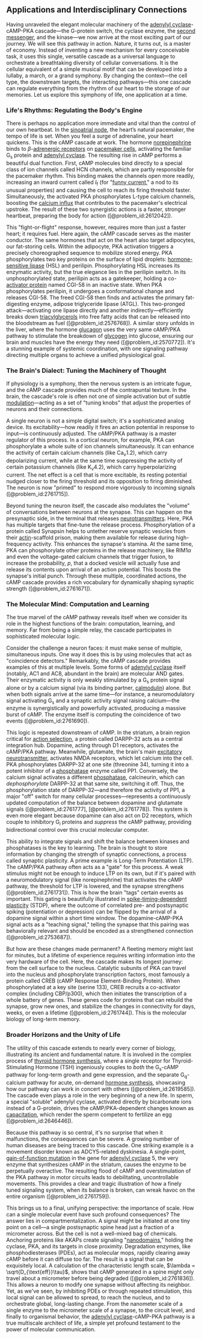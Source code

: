 ## Applications and Interdisciplinary Connections

Having unraveled the elegant molecular machinery of the [adenylyl cyclase](@article_id:145646)-cAMP-PKA cascade—the G-protein switch, the cyclase enzyme, the [second messenger](@article_id:149044), and the kinase—we now arrive at the most exciting part of our journey. We will see this pathway in action. Nature, it turns out, is a master of economy. Instead of inventing a new mechanism for every conceivable task, it uses this single, versatile cascade as a universal language to orchestrate a breathtaking diversity of cellular conversations. It is the cellular equivalent of a simple musical motif that can be developed into a lullaby, a march, or a grand symphony. By changing the context—the cell type, the downstream targets, the interacting pathways—this one cascade can regulate everything from the rhythm of our heart to the storage of our memories. Let us explore this symphony of life, one application at a time.

### Life's Rhythms: Regulating the Body's Engine

There is perhaps no application more immediate and vital than the control of our own heartbeat. In the [sinoatrial node](@article_id:153655), the heart’s natural pacemaker, the tempo of life is set. When you feel a surge of adrenaline, your heart quickens. This is the cAMP cascade at work. The hormone [norepinephrine](@article_id:154548) binds to $\beta$-[adrenergic receptors](@article_id:168939) on [pacemaker cells](@article_id:155130), activating the familiar G$_\mathrm{s}$ protein and [adenylyl cyclase](@article_id:145646). The resulting rise in cAMP performs a beautiful dual function. First, cAMP molecules bind directly to a special class of ion channels called HCN channels, which are partly responsible for the pacemaker rhythm. This binding makes the channels open more readily, increasing an inward current called $I_\mathrm{f}$ (for "[funny current](@article_id:154878)," a nod to its unusual properties) and causing the cell to reach its firing threshold faster. Simultaneously, the activated PKA phosphorylates L-type calcium channels, boosting the [calcium influx](@article_id:268803) that contributes to the pacemaker's electrical upstroke. The result of these two synergistic actions is a faster, stronger heartbeat, preparing the body for action ([@problem_id:2612042]).

This "fight-or-flight" response, however, requires more than just a faster heart; it requires fuel. Here again, the cAMP cascade serves as the master conductor. The same hormones that act on the heart also target adipocytes, our fat-storing cells. Within the adipocyte, PKA activation triggers a precisely choreographed sequence to mobilize stored energy. PKA phosphorylates two key proteins on the surface of lipid droplets: [hormone-sensitive lipase](@article_id:167949) (HSL) and perilipin. Phosphorylating HSL increases its enzymatic activity, but the true elegance lies in the perilipin switch. In its unphosphorylated state, perilipin acts as a gatekeeper, holding a co-[activator protein](@article_id:199068) named CGI-58 in an inactive state. When PKA phosphorylates perilipin, it undergoes a conformational change and releases CGI-58. The freed CGI-58 then finds and activates the primary fat-digesting enzyme, adipose triglyceride lipase (ATGL). This two-pronged attack—activating one lipase directly and another indirectly—efficiently breaks down [triacylglycerols](@article_id:154865) into free fatty acids that can be released into the bloodstream as fuel ([@problem_id:2576768]). A similar story unfolds in the liver, where the hormone [glucagon](@article_id:151924) uses the very same cAMP/PKA pathway to stimulate the breakdown of [glycogen](@article_id:144837) into glucose, ensuring our brain and muscles have the energy they need ([@problem_id:2570772]). It's a stunning example of systemic coordination, with one signaling pathway directing multiple organs to achieve a unified physiological goal.

### The Brain's Dialect: Tuning the Machinery of Thought

If physiology is a symphony, then the nervous system is an intricate fugue, and the cAMP cascade provides much of the contrapuntal texture. In the brain, the cascade's role is often not one of simple activation but of subtle [modulation](@article_id:260146)—acting as a set of "tuning knobs" that adjust the properties of neurons and their connections.

A single neuron is not a simple digital switch; it's a sophisticated analog device. Its excitability—how readily it fires an action potential in response to input—is continuously adjusted. The cAMP/PKA pathway is a master regulator of this process. In a cortical neuron, for example, PKA can phosphorylate a whole suite of ion channels simultaneously. It can enhance the activity of certain calcium channels (like Ca$_\mathrm{v}$1.2), which carry depolarizing current, while at the same time suppressing the activity of certain potassium channels (like K$_\mathrm{v}$4.2), which carry hyperpolarizing current. The net effect is a cell that is more excitable, its resting potential nudged closer to the firing threshold and its opposition to firing diminished. The neuron is now "primed" to respond more vigorously to incoming signals ([@problem_id:2761715]).

Beyond tuning the neuron itself, the cascade also modulates the "volume" of conversations between neurons at the synapse. This can happen on the presynaptic side, in the terminal that releases [neurotransmitters](@article_id:156019). Here, PKA has multiple targets that fine-tune the release process. Phosphorylation of a protein called Synapsin helps to untether reserve synaptic vesicles from their [actin](@article_id:267802)-scaffold prison, making them available for release during high-frequency activity. This enhances the synapse's stamina. At the same time, PKA can phosphorylate other proteins in the release machinery, like RIM$1\alpha$ and even the voltage-gated calcium channels that trigger fusion, to increase the probability, $p$, that a docked vesicle will actually fuse and release its contents upon arrival of an action potential. This boosts the synapse's initial punch. Through these multiple, coordinated actions, the cAMP cascade provides a rich vocabulary for dynamically shaping synaptic strength ([@problem_id:2761671]).

### The Molecular Mind: Computation and Learning

The true marvel of the cAMP pathway reveals itself when we consider its role in the highest functions of the brain: computation, learning, and memory. Far from being a simple relay, the cascade participates in sophisticated molecular logic.

Consider the challenge a neuron faces: it must make sense of multiple, simultaneous inputs. One way it does this is by using molecules that act as "coincidence detectors." Remarkably, the cAMP cascade provides examples of this at multiple levels. Some forms of [adenylyl cyclase](@article_id:145646) itself (notably, AC1 and AC8, abundant in the brain) are molecular AND gates. Their enzymatic activity is only weakly stimulated by a G$_\mathrm{s}$ protein signal alone or by a calcium signal (via its binding partner, [calmodulin](@article_id:175519)) alone. But when both signals arrive at the same time—for instance, a neuromodulatory signal activating G$_\mathrm{s}$ and a synaptic activity signal raising calcium—the enzyme is synergistically and powerfully activated, producing a massive burst of cAMP. The enzyme itself is computing the coincidence of two events ([@problem_id:2761690]).

This logic is repeated downstream of cAMP. In the striatum, a brain region critical for [action selection](@article_id:151155), a protein called DARPP-32 acts as a central integration hub. Dopamine, acting through D1 receptors, activates the cAMP/PKA pathway. Meanwhile, glutamate, the brain's main [excitatory neurotransmitter](@article_id:170554), activates NMDA receptors, which let calcium into the cell. PKA phosphorylates DARPP-32 at one site (threonine 34), turning it into a potent inhibitor of a [phosphatase](@article_id:141783) enzyme called PP1. Conversely, the calcium signal activates a different [phosphatase](@article_id:141783), calcineurin, which can *dephosphorylate* DARPP-32 at that same site, switching it off. Thus, the phosphorylation state of DARPP-32—and therefore the activity of PP1, a major "off" switch for many cellular processes—represents a continuously updated computation of the balance between dopamine and glutamate signals ([@problem_id:2761777], [@problem_id:2761778]). This system is even more elegant because dopamine can also act on D2 receptors, which couple to inhibitory G$_\mathrm{i}$ proteins and *suppress* the cAMP pathway, providing bidirectional control over this crucial molecular computer.

This ability to integrate signals and shift the balance between kinases and phosphatases is the key to learning. The brain is thought to store information by changing the strength of synaptic connections, a process called synaptic plasticity. A prime example is Long-Term Potentiation (LTP). The cAMP/PKA pathway often acts as a "gate" for this process. A weak stimulus might not be enough to induce LTP on its own, but if it's paired with a neuromodulatory signal (like norepinephrine) that activates the cAMP pathway, the threshold for LTP is lowered, and the synapse strengthens ([@problem_id:2761731]). This is how the brain "tags" certain events as important. This gating is beautifully illustrated in [spike-timing-dependent plasticity](@article_id:152418) (STDP), where the outcome of correlated pre- and postsynaptic spiking (potentiation or depression) can be flipped by the arrival of a dopamine signal within a short time window. The dopamine-cAMP-PKA signal acts as a "teaching signal," telling the synapse that this pairing was behaviorally relevant and should be encoded as a strengthened connection ([@problem_id:2753687]).

But how are these changes made permanent? A fleeting memory might last for minutes, but a lifetime of experience requires writing information into the very hardware of the cell. Here, the cascade makes its longest journey: from the cell surface to the nucleus. Catalytic subunits of PKA can travel into the nucleus and phosphorylate transcription factors, most famously a protein called CREB (cAMP Response Element-Binding Protein). When phosphorylated at a key site (serine 133), CREB recruits a co-activator complex (including CBP/p300), which then initiates the transcription of a whole battery of genes. These genes code for proteins that can rebuild the synapse, grow new ones, and stabilize the changes in connectivity for days, weeks, or even a lifetime ([@problem_id:2761744]). This is the molecular biology of long-term memory.

### Broader Horizons and the Unity of Life

The utility of this cascade extends to nearly every corner of biology, illustrating its ancient and fundamental nature. It is involved in the complex process of [thyroid hormone synthesis](@article_id:166674), where a single receptor for Thyroid-Stimulating Hormone (TSH) ingeniously couples to *both* the G$_\mathrm{s}$-cAMP pathway for long-term growth and gene expression, and the separate G$_\mathrm{q}$-calcium pathway for acute, on-demand [hormone synthesis](@article_id:166553), showcasing how our pathway can work in concert with others ([@problem_id:2619585]). The cascade even plays a role in the very beginning of a new life. In sperm, a special "soluble" adenylyl cyclase, activated directly by bicarbonate ions instead of a G-protein, drives the cAMP/PKA-dependent changes known as [capacitation](@article_id:167287), which render the sperm competent to fertilize an egg ([@problem_id:2646446]).

Because this pathway is so central, it's no surprise that when it malfunctions, the consequences can be severe. A growing number of human diseases are being traced to this cascade. One striking example is a movement disorder known as ADCY5-related dyskinesia. A single-point, [gain-of-function mutation](@article_id:142608) in the gene for [adenylyl cyclase](@article_id:145646) 5, the very enzyme that synthesizes cAMP in the striatum, causes the enzyme to be perpetually overactive. The resulting flood of cAMP and overstimulation of the PKA pathway in motor circuits leads to debilitating, uncontrollable movements. This provides a clear and tragic illustration of how a finely tuned signaling system, when its balance is broken, can wreak havoc on the entire organism ([@problem_id:2761759]).

This brings us to a final, unifying perspective: the importance of scale. How can a single molecular event have such profound consequences? The answer lies in compartmentalization. A signal might be initiated at one tiny point on a cell—a single postsynaptic spine head just a fraction of a micrometer across. But the cell is not a well-mixed bag of chemicals. Anchoring proteins like AKAPs create signaling "[nanodomains](@article_id:169117)," holding the cyclase, PKA, and its targets in close proximity. Degradation enzymes, like phosphodiesterases (PDEs), act as molecular mops, rapidly clearing away cAMP before it can diffuse too far. The result is a signal that can be exquisitely local. A calculation of the characteristic length scale, $\lambda = \sqrt{D_{\text{eff}}\tau}$, shows that cAMP generated in a spine might only travel about a micrometer before being degraded ([@problem_id:2761836]). This allows a neuron to modify one synapse without affecting its neighbor. Yet, as we've seen, by inhibiting PDEs or through repeated stimulation, this local signal can be allowed to spread, to reach the nucleus, and to orchestrate global, long-lasting change. From the nanometer scale of a single enzyme to the micrometer scale of a synapse, to the circuit level, and finally to organismal behavior, the [adenylyl cyclase](@article_id:145646)-cAMP-PKA pathway is a true multiscale architect of life, a simple yet profound testament to the power of molecular communication.